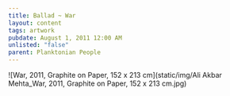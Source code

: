 ```yaml
---
title: Ballad ~ War
layout: content
tags: artwork
pubdate: August 1, 2011 12:00 AM
unlisted: "false"
parent: Planktonian People
---
```

![War, 2011, Graphite on Paper, 152 x 213 cm](static/img/Ali Akbar Mehta_War, 2011, Graphite on Paper, 152 x 213 cm.jpg)